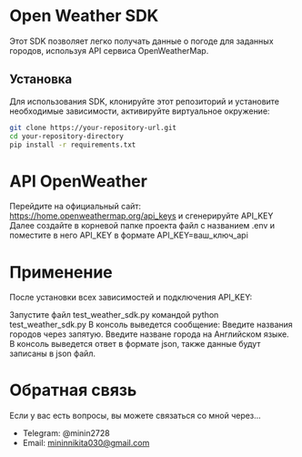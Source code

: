 # Open Weather SDK

Этот SDK позволяет легко получать данные о погоде для заданных городов, используя API сервиса OpenWeatherMap.

## Установка

Для использования SDK, клонируйте этот репозиторий и установите необходимые зависимости, активируйте виртуальное окружение:

```bash
git clone https://your-repository-url.git
cd your-repository-directory
pip install -r requirements.txt

```

# API OpenWeather

Перейдите на официальный сайт: https://home.openweathermap.org/api_keys и сгенерируйте API_KEY
Далее создайте в корневой папке проекта файл с названием .env и поместите в него API_KEY в формате
API_KEY=ваш_ключ_api


# Применение

После установки всех зависимостей и подключения API_KEY:

Запустите файл test_weather_sdk.py командой python test_weather_sdk.py
В консоль выведется сообщение: Введите названия городов через запятую.
Введите назване города на Английском языке. В консоль выведется ответ в формате json, также данные будут записаны в json файл.


# Обратная связь

Если у вас есть вопросы, вы можете связаться со мной через...

* Telegram: @minin2728
* Email: mininnikita030@gmail.com


